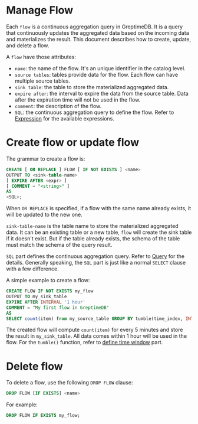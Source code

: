 # Manage Flow

Each `flow` is a continuous aggregation query in GreptimeDB. It is a query that continuously updates the aggregated data based on the incoming data and materializes the result. This document describes how to create, update, and delete a flow.

A `flow` have those attributes:
- `name`: the name of the flow. It's an unique identifier in the catalog level.
- `source tables`: tables provide data for the flow. Each flow can have multiple source tables.
- `sink table`: the table to store the materialized aggregated data.
- `expire after`: the interval to expire the data from the source table. Data after the expiration time will not be used in the flow.
- `comment`: the description of the flow.
- `SQL`: the continuous aggregation query to define the flow. Refer to [Expression](./expression.md) for the available expressions.

# Create flow or update flow

The grammar to create a flow is:

```sql
CREATE [ OR REPLACE ] FLOW [ IF NOT EXISTS ] <name>
OUTPUT TO <sink-table-name>
[ EXPIRE AFTER <expr> ]
[ COMMENT = "<string>" ]
AS 
<SQL>;
```

When `OR REPLACE` is specified, if a flow with the same name already exists, it will be updated to the new one.

`sink-table-name` is the table name to store the materialized aggregated data. It can be an existing table or a new table, `flow` will create the sink table if it doesn't exist. But if the table already exists, the schema of the table must match the schema of the query result.

`SQL` part defines the continuous aggregation query. Refer to [Query](./query.md) for the details. Generally speaking, the `SQL` part is just like a normal `SELECT` clause with a few difference.

A simple example to create a flow:

```sql
CREATE FLOW IF NOT EXISTS my_flow
OUTPUT TO my_sink_table
EXPIRE AFTER INTERVAL '1 hour'
COMMENT = "My first flow in GreptimeDB"
AS
SELECT count(item) from my_source_table GROUP BY tumble(time_index, INTERVAL '5 minutes');
```

The created flow will compute `count(item)` for every 5 minutes and store the result in `my_sink_table`. All data comes within 1 hour will be used in the flow. For the `tumble()` function, refer to [define time window](/define-time-window.md) part.

# Delete flow

To delete a flow, use the following `DROP FLOW` clause:

```sql
DROP FLOW [IF EXISTS] <name>
```

For example:

```sql
DROP FLOW IF EXISTS my_flow;
```

